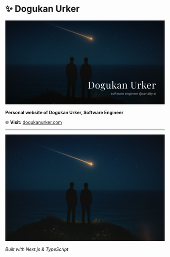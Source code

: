 # ✨ Dogukan Urker

![Website Preview](app/public/ogImage.png)

**Personal website of Dogukan Urker, Software Engineer**

🌐 **Visit:** [dogukanurker.com](https://dogukanurker.com)

---

![Shooting Star](app/public/shooting-star-bg-desktop.png)

*Built with Next.js & TypeScript* 
